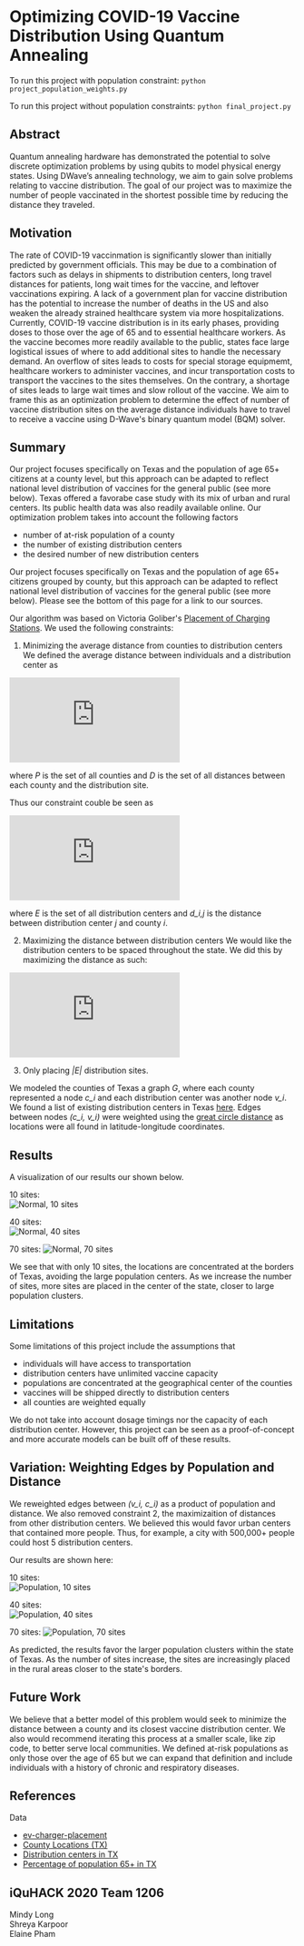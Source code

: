 # Optimizing COVID-19 Vaccine Distribution Using Quantum Annealing

To run this project with population constraint: 
`python project_population_weights.py`

To run this project without population constraints:
`python final_project.py`

Abstract
---
Quantum annealing hardware has demonstrated the potential to solve discrete optimization problems by using qubits to model physical energy states. Using DWave’s annealing technology, we aim to gain solve problems relating to vaccine distribution. The goal of our project was to maximize the number of people vaccinated in the shortest possible time by reducing the distance they traveled. 


Motivation
---
The rate of COVID-19 vaccinmation is significantly slower than initially predicted by government officials. This may be due to a combination of factors such as delays in shipments to distribution centers, long travel distances for patients, long wait times for the vaccine, and leftover vaccinations expiring. A lack of a government plan for vaccine distribution has the potential to increase the number of deaths in the US and also weaken the already strained healthcare system via more hospitalizations. Currently, COVID-19 vaccine distribution is in its early phases, providing doses to those over the age of 65 and to essential healthcare workers. As the vaccine becomes more readily available to the public, states face large logistical issues of where to add additional sites to handle the necessary demand. An overflow of sites leads to costs for special storage equipmemt, healthcare workers to administer vaccines, and incur transportation costs to transport the vaccines to the sites themselves. On the contrary, a shortage of sites leads to large wait times and slow rollout of the vaccine. We aim to frame this as an optimization problem to determine the effect of number of vaccine distribution sites on the average distance individuals have to travel to receive a vaccine using D-Wave's binary quantum model (BQM) solver. 



Summary
---
Our project focuses specifically on Texas and the population of age 65+ citizens at a county level, but this approach can be adapted to reflect national level distribution of vaccines for the general public (see more below). Texas offered a favorabe case study with its mix of urban and rural centers. Its public health data was also readily available online. Our optimization problem takes into account the following factors

* number of at-risk population of a county
* the number of existing distribution centers
* the desired number of new distribution centers 

Our project focuses specifically on Texas and the population of age 65+ citizens grouped by county, but this approach can be adapted to reflect national level distribution of vaccines for the general public (see more below). Please see the bottom of this page for a link to our sources.

Our algorithm was based on Victoria Goliber's [Placement of Charging Stations](https://github.com/dwave-examples/ev-charger-placement). We used the following constraints: 

1) Minimizing the average distance from counties to distribution centers
We defined the average distance between individuals and a distribution center as   

![equation](https://latex.codecogs.com/gif.latex?%5Csum_%7Bi%20%3D%201%7D%5E%7B%7CD%7C%7D%20%5Cfrac%7B1%7D%7B%7CP%7C%7Dd_i)  

where *P* is the set of all counties and *D* is the set of all distances between each county and the distribution site.


Thus our constraint couble be seen as  

![equation](https://latex.codecogs.com/gif.latex?%5Ctext%7Bmin%7D%5Csum_%7Bj%3D1%7D%5E%7B%7CE%7C%7D%5Csum_%7Bi%20%3D%201%7D%5E%7B%7CD%7C%7D%20%5Cfrac%7B1%7D%7B%7CP%7C%7Dd%7B_i%2Cj%7D)  

where *E* is the set of all distribution centers and *d_i,j* is the distance between distribution center *j* and county *i*.

2) Maximizing the distance between distribution centers
We would like the distribution centers to be spaced throughout the state. We did this by maximizing the distance 
as such:  

![equation](https://latex.codecogs.com/gif.latex?%5Ctext%7Bmax%7D%20%5Csum_%7Bi%7D%5E%7B%7CV%7C%7D%5Cfrac%7B1%7D%7B%7CV%7C%7D%5Csum_%7Bi%20%5Cneq%20j%7D%5E%7B%7CV%7C%7D%20%28a_%7Bi_x%7D%20-%20a_%7Bj_x%7D%29%5E2%20%28a_%7Bi_y%7D%20-%20a_%7Bj_y%7D%29%5E2)

3) Only placing *|E|* distribution sites.

We modeled the counties of Texas a graph *G*, where each county represented a node *c_i* and each distribution center was another node *v_i*. We found a list of existing distribution centers in Texas [here](https://tdem.maps.arcgis.com/apps/webappviewer/index.html?id=3700a84845c5470cb0dc3ddace5c376b). Edges between nodes *(c_i, v_i)* were weighted using the [great circle distance](https://en.wikipedia.org/wiki/Great-circle_distance) as locations were all found in latitude-longitude coordinates.

Results
--
A visualization of our results our shown below.

10 sites:  
![Normal, 10 sites](assets/mapNorm_10.png)  

40 sites:  
![Normal, 40 sites](assets/mapNorm_40.png)  

70 sites:
![Normal, 70 sites](assets/mapNorm_70.png)  


We see that with only 10 sites, the locations are concentrated at the borders of Texas, avoiding the large population centers. As we increase the number of sites, more sites are placed in the center of the state, closer to large population clusters.


Limitations
--
Some limitations of this project include the assumptions that

* individuals will have access to transportation
* distribution centers have unlimited vaccine capacity
* populations are concentrated at the geographical center of the counties
* vaccines will be shipped directly to distribution centers
* all counties are weighted equally

We do not take into account dosage timings nor the capacity of each distribution center. However, this project can be seen as a proof-of-concept and more accurate models can be built off of these results.


Variation: Weighting Edges by Population and Distance
--
We reweighted edges between *(v_i, c_i)* as a product of population and distance. We also removed constraint 2, the maximizaition of distances from other distribution centers. We believed this would favor urban centers that contained more people. Thus, for example, a city with 500,000+ people could host 5 distribution centers.

Our results are shown here:

10 sites:  
![Population, 10 sites](assets/mapPOP_10.png)  

40 sites:  
![Population, 40 sites](assets/mapPOP_40.png)  

70 sites:
![Population, 70 sites](assets/mapPOP_70.png)  

As predicted, the results favor the larger population clusters within the state of Texas. As the number of sites increase, the sites are increasingly placed in the rural areas closer to the state's borders.


Future Work
---
We believe that a better model of this problem would seek to minimize the distance between a county and its closest vaccine distribution center. We also would recommend iterating this process at a smaller scale, like zip code, to better serve local communities. We defined at-risk populations as only those over the age of 65 but we can expand that definition and include individuals with a history of chronic and respiratory diseases.


References
--
Data

- [ev-charger-placement][1]
- [County Locations (TX)][2]
- [Distribution centers in TX][3]
- [Percentage of population 65+ in TX][4]

[1]: https://github.com/dwave-examples/ev-charger-placement
[2]: https://en.wikipedia.org/wiki/User:Michael_J/County_table
[3]: https://docs.google.com/document/d/18A6YvL7IZiQeE0j7RLqRRcsSovxu-e_qsWc5Vyof778/edit
[4]: https://www.indexmundi.com/facts/united-states/quick-facts/texas/percent-of-population-65-and-over#table

iQuHACK 2020 Team 1206
---
Mindy Long  
Shreya Karpoor  
Elaine Pham  

